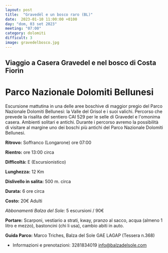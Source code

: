 ```yaml
---
layout: post
title:  "Gravedèl e un bosco raro (BL)"
date:  2023-01-10 11:00:00 +0100
day: "dom, 03 set 2023"
meeting: "07:00"
category: dolomiti 
difficult: 3
image: gravedelbosco.jpg
---
```


## Viaggio a Casera Gravedel e nel bosco di Costa Fiorìn
# Parco Nazionale Dolomiti Bellunesi

Escursione mattutina in una delle aree boschive di maggior pregio del Parco Nazionale Dolomiti Bellunesi: la Valle del Grisol e i suoi valichi. Percorso che prevede la risalita del sentiero CAI 529 per le selle di Gravedel e l'omonima casera.
Ambienti solitari e antichi. Durante i percorso avremo la possibilità di visitare al margine uno dei boschi più antichi del Parco Nazionale Dolomiti Bellunesi.

**Ritrovo:** Soffranco (Longarone) ore 07:00

**Rientro:** ore 13:00 circa 

**Difficoltà:** E (Escursionistico)

**Lunghezza:** 12 Km

**Dislivello in salita:**  500 m. circa

**Durata:** 6 ore circa

**Costo:** 20€ Adulti

*Abbonamenti Balza del Sole:* 5 escursioni / 90€

**Portare:** Scarponi, vestiario a strati, kway, pranzo al sacco, acqua (almeno 1 litro e mezzo), bastoncini (chi li usa), cambio abiti in auto.

**Guida Parco:** Marco Triches, Balza del Sole GAE LAGAP (Tessera n.368)
* Informazioni e prenotazioni:    3281834019    info@balzadelsole.com 
